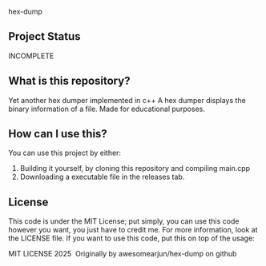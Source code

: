 hex-dump

## Project Status
INCOMPLETE

## What is this repository?
Yet another hex dumper implemented in c++
A hex dumper displays the binary information of a file.
Made for educational purposes.

## How can I use this?
You can use this project by either:
1. Building it yourself, by cloning this repository and compiling main.cpp
2. Downloading a executable file in the releases tab.

## License
This code is under the MIT License; put simply, you can use this code however you want, you just have to credit me.
For more information, look at the LICENSE file.
If you want to use this code, put this on top of the usage:

MIT LICENSE 2025&nbsp;
Originally by awesomearjun/hex-dump on github
